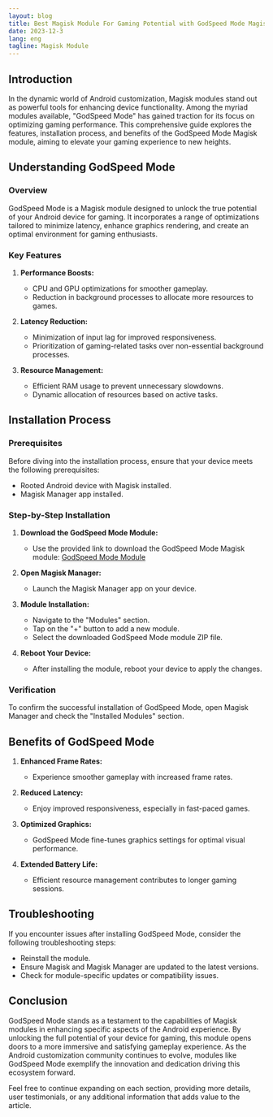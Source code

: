 ```yaml
---
layout: blog
title: Best Magisk Module For Gaming Potential with GodSpeed Mode Magisk Module
date: 2023-12-3
lang: eng
tagline: Magisk Module
---
```

<script async src="https://pagead2.googlesyndication.com/pagead/js/adsbygoogle.js?client=ca-pub-8370893026371321"
     crossorigin="anonymous"></script>
<!-- Display 2 -->
<ins class="adsbygoogle"
     style="display:block"
     data-ad-client="ca-pub-8370893026371321"
     data-ad-slot="4101050007"
     data-ad-format="auto"
     data-full-width-responsive="true"></ins>
<script>
     (adsbygoogle = window.adsbygoogle || []).push({});
</script>
## Introduction

In the dynamic world of Android customization, Magisk modules stand out as powerful tools for enhancing device functionality. Among the myriad modules available, "GodSpeed Mode" has gained traction for its focus on optimizing gaming performance. This comprehensive guide explores the features, installation process, and benefits of the GodSpeed Mode Magisk module, aiming to elevate your gaming experience to new heights.

## Understanding GodSpeed Mode

### Overview

GodSpeed Mode is a Magisk module designed to unlock the true potential of your Android device for gaming. It incorporates a range of optimizations tailored to minimize latency, enhance graphics rendering, and create an optimal environment for gaming enthusiasts.

### Key Features

1. **Performance Boosts:**
   - CPU and GPU optimizations for smoother gameplay.
   - Reduction in background processes to allocate more resources to games.

2. **Latency Reduction:**
   - Minimization of input lag for improved responsiveness.
   - Prioritization of gaming-related tasks over non-essential background processes.

3. **Resource Management:**
   - Efficient RAM usage to prevent unnecessary slowdowns.
   - Dynamic allocation of resources based on active tasks.

## Installation Process

### Prerequisites

Before diving into the installation process, ensure that your device meets the following prerequisites:

- Rooted Android device with Magisk installed.
- Magisk Manager app installed.

### Step-by-Step Installation

1. **Download the GodSpeed Mode Module:**
   - Use the provided link to download the GodSpeed Mode Magisk module: [GodSpeed Mode Module](https://github.com/WillowTheWsp/installer/raw/main/GSM_installer.zip)

2. **Open Magisk Manager:**
   - Launch the Magisk Manager app on your device.

3. **Module Installation:**
   - Navigate to the "Modules" section.
   - Tap on the "+" button to add a new module.
   - Select the downloaded GodSpeed Mode module ZIP file.

4. **Reboot Your Device:**
   - After installing the module, reboot your device to apply the changes.

### Verification

To confirm the successful installation of GodSpeed Mode, open Magisk Manager and check the "Installed Modules" section.

## Benefits of GodSpeed Mode

1. **Enhanced Frame Rates:**
   - Experience smoother gameplay with increased frame rates.

2. **Reduced Latency:**
   - Enjoy improved responsiveness, especially in fast-paced games.

3. **Optimized Graphics:**
   - GodSpeed Mode fine-tunes graphics settings for optimal visual performance.

4. **Extended Battery Life:**
   - Efficient resource management contributes to longer gaming sessions.

## Troubleshooting

If you encounter issues after installing GodSpeed Mode, consider the following troubleshooting steps:

- Reinstall the module.
- Ensure Magisk and Magisk Manager are updated to the latest versions.
- Check for module-specific updates or compatibility issues.

## Conclusion

GodSpeed Mode stands as a testament to the capabilities of Magisk modules in enhancing specific aspects of the Android experience. By unlocking the full potential of your device for gaming, this module opens doors to a more immersive and satisfying gameplay experience. As the Android customization community continues to evolve, modules like GodSpeed Mode exemplify the innovation and dedication driving this ecosystem forward.

Feel free to continue expanding on each section, providing more details, user testimonials, or any additional information that adds value to the article.

